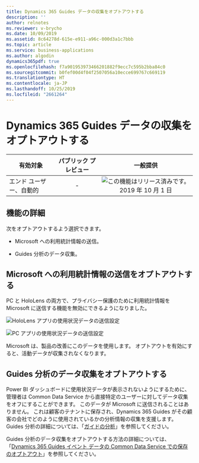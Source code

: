 ```yaml
---
title: Dynamics 365 Guides データの収集をオプトアウトする
description: ''
author: relnotes
ms.reviewer: v-brycho
ms.date: 10/09/2019
ms.assetid: 8c64278d-615e-e911-a96c-000d3a1c7bbb
ms.topic: article
ms.service: business-applications
ms.author: algodin
dynamics365pdf: true
ms.openlocfilehash: f7a901953973466201882f9ecc7c595b2bba84c0
ms.sourcegitcommit: b0fef00d4f04f2507056a10ecce699767c669119
ms.translationtype: HT
ms.contentlocale: ja-JP
ms.lasthandoff: 10/25/2019
ms.locfileid: "2661264"
---
```

# <a name="opt-out-of-collecting-dynamics-365-guides-data"></a>Dynamics 365 Guides データの収集をオプトアウトする


| 有効対象    |  パブリック プレビュー | 一般提供 | 
| ---------- | :----------: |:----------: |
|エンド ユーザー、自動的|-| ![この機能はリリース済みです。](/dynamics365-release-plan/media/green-checkmark.png "この機能はリリース済みです。") 2019 年 10 月 1 日|






## <a name="feature-details"></a>機能の詳細
<!--feature detail start -->
次をオプトアウトするよう選択できます。

- Microsoft への利用統計情報の送信。

- Guides 分析のデータ収集。

## <a name="opt-out-of-sending-telemetry-data-to-microsoft"></a>Microsoft への利用統計情報の送信をオプトアウトする

PC と HoloLens の両方で、プライバシー保護のために利用統計情報を Microsoft に送信する機能を無効にできるようになりました。

![HoloLens アプリの使用状況データの送信設定](media/send-usage-data.png "HoloLens アプリの使用状況データの送信設定")

![PC アプリの使用状況データの送信設定](media/send-usage-data-pc.png "PC アプリの使用状況データの送信設定")

Microsoft は、製品の改善にこのデータを使用します。 オプトアウトを有効にすると、活動データが収集されなくなります。

## <a name="opt-out-of-data-collection-for-guides-analytics"></a>Guides 分析のデータ収集をオプトアウトする

Power BI ダッシュボードに使用状況データが表示されないようにするために、管理者は Common Data Service から直接特定のユーザーに対してデータ収集をオフにすることができます。 このデータが Microsoft に送信されることはありません。 これは顧客のテナントに保存され、Dynamics 365 Guides がその顧客の会社でどのように使用されているかの分析情報の収集を支援します。 Guides 分析の詳細については、「[ガイドの分析](https://docs.microsoft.com/dynamics365/mixed-reality/guides/analytics-guide)」を参照してください。

Guides 分析のデータ収集をオプトアウトする方法の詳細については、「[Dynamics 365 Guides イベント データの Common Data Service での保存のオプトアウト](https://docs.microsoft.com/dynamics365/mixed-reality/guides/data-opt-out)」を参照してください。
<!--feature detail end -->









